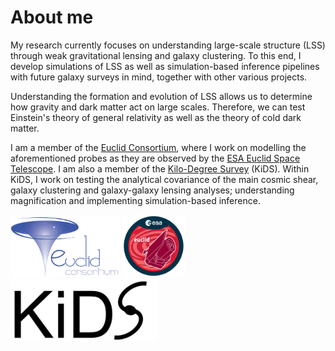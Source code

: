 About me
======
My research currently focuses on understanding large-scale structure (LSS) through weak gravitational lensing and galaxy clustering. To this end, I develop simulations of LSS as well as simulation-based inference pipelines with future galaxy surveys in mind, together with other various projects.

Understanding the formation and evolution of LSS allows us to determine how gravity and dark matter act on large scales. Therefore, we can test Einstein's theory of general relativity as well as the theory of cold dark matter.

I am a member of the [Euclid Consortium](https://www.euclid-ec.org/), where I work on modelling the aforementioned probes as they are observed by the [ESA Euclid Space Telescope](https://www.cosmos.esa.int/web/euclid). I am also a member of the [Kilo-Degree Survey](https://kids.strw.leidenuniv.nl/) (KiDS). Within KiDS, I work on testing the analytical covariance of the main cosmic shear, galaxy clustering and galaxy-galaxy lensing analyses; understanding magnification and implementing simulation-based inference.



<img src="/images/Euclid_consortium_logo.png" alt="Euclid Consortium" height=100> <img src="/images/Euclid_logo_pillars.png" alt="ESA Euclid Space Telescope" height=100> <img src="/images/KiDS_logo.jpg" alt="ESO Kilo-Degree Survey" height=100>
